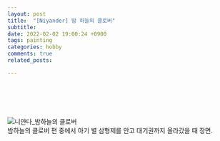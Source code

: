 ```yaml
---
layout: post
title:  "[Niyander] 밤 하늘의 클로버" 
subtitle:
date: 2022-02-02 19:00:24 +0900
tags: painting
categories: hobby
comments: true
related_posts:

---
```


### <br/>
<br/>

![니얀다_밤하늘의 클로버](https://github.com/wookikim95/wookikim95.github.io/blob/main/assets/img/hobby/painting/Niyander_2022-02-02.png?raw=true)
<br/>
밤하늘의 클로버 편 중에서 아기 별 삼형제를 안고 대기권까지 올라갔을 때 장면.